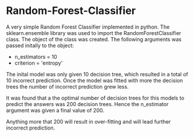 # Random-Forest-Classifier

A very simple Random Forest Classifier implemented in python. The sklearn.ensemble library was used to import the RandomForestClassifier class. The object of the class was created. The following arguments was passed initally to the object:

 - n_estimators = 10
 - criterion = 'entropy'

The inital model was only given 10 decision tree, which resulted in a total of 10 incorrect prediction. Once the model was fitted with more the decision trees the number of incorrect prediction grew less.

It was found that a the optimal number of decision trees for this models to predict the answers was 200 decision trees. Hence the n_estimator argument was given a final value of 200.

Anything more that 200 will result in over-fitting and will lead further incorrect prediction.
